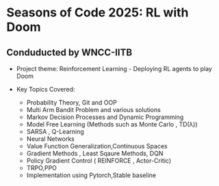 # Seasons of Code 2025: RL with Doom
## Conduducted by WNCC-IITB 

* Project theme: Reinforcement Learning - Deploying  RL agents to play Doom

* Key Topics Covered:
     * Probability Theory, Git and OOP
     * Multi Arm Bandit Problem and various solutions
     * Markov Decision Processes and Dynamic Programming
     * Model Free Learning (Methods such as Monte Carlo , TD(λ))
     * SARSA , Q-Learning
     * Neural Networks
     * Value Function Generalization,Continuous Spaces
     * Gradient Methods , Least Sqaure Methods, DQN
     * Policy Gradient Control ( REINFORCE , Actor-Critic)
     * TRPO,PPO
     * Implementation using Pytorch,Stable baseline
       
  


